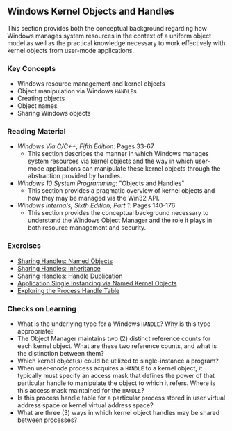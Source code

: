 ## Windows Kernel Objects and Handles

This section provides both the conceptual background regarding how Windows manages system resources in the context of a uniform object model as well as the practical knowledge necessary to work effectively with kernel objects from user-mode applications.

### Key Concepts

- Windows resource management and kernel objects
- Object manipulation via Windows `HANDLE`s
- Creating objects
- Object names
- Sharing Windows objects

### Reading Material

- _Windows Via C/C++, Fifth Edition_: Pages 33-67
    - This section describes the manner in which Windows manages system resources via kernel objects and the way in which user-mode applications can manipulate these kernel objects through the abstraction provided by handles. 
- _Windows 10 System Programming_: "Objects and Handles"
    - This section provides a pragmatic overview of kernel objects and how they may be managed via the Win32 API.
- _Windows Internals, Sixth Edition, Part 1_: Pages 140-176
    - This section provides the conceptual background necessary to understand the Windows Object Manager and the role it plays in both resource management and security. 

### Exercises

- [Sharing Handles: Named Objects](./sharing-named)
- [Sharing Handles: Inheritance](./sharing-inheritance)
- [Sharing Handles: Handle Duplication](./sharing-duplication)
- [Application Single Instancing via Named Kernel Objects](./single-instancing)
- [Exploring the Process Handle Table](./handle-table)

### Checks on Learning

- What is the underlying type for a Windows `HANDLE`? Why is this type appropriate?
- The Object Manager maintains two (2) distinct reference counts for each kernel object. What are these two reference counts, and what is the distinction between them?
- Which kernel object(s) could be utilized to single-instance a program?
- When user-mode process acquires a `HANDLE` to a kernel object, it typically must specify an access mask that defines the power of that particular handle to manipulate the object to which it refers. Where is this access mask maintained for the `HANDLE`?
- Is this process handle table for a particular process stored in user virtual address space or kernel virtual address space?
- What are three (3) ways in which kernel object handles may be shared between processes?

